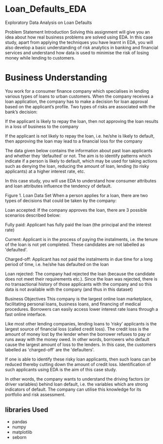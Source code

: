 # Loan_Defaults_EDA
Exploratory Data Analysis on Loan Defaults

Problem Statement
Introduction
Solving this assignment will give you an idea about how real business problems are solved using EDA. In this case study, apart from applying the techniques you have learnt in EDA, you will also develop a basic understanding of risk analytics in banking and financial services and understand how data is used to minimise the risk of losing money while lending to customers.

# Business Understanding
You work for a consumer finance company which specialises in lending various types of loans to urban customers. When the company receives a loan application, the company has to make a decision for loan approval based on the applicant’s profile. Two types of risks are associated with the bank’s decision:

If the applicant is likely to repay the loan, then not approving the loan results in a loss of business to the company

If the applicant is not likely to repay the loan, i.e. he/she is likely to default, then approving the loan may lead to a financial loss for the company

The data given below contains the information about past loan applicants and whether they ‘defaulted’ or not. The aim is to identify patterns which indicate if a person is likely to default, which may be used for taking actions such as denying the loan, reducing the amount of loan, lending (to risky applicants) at a higher interest rate, etc.

In this case study, you will use EDA to understand how consumer attributes and loan attributes influence the tendency of default.

Figure 1. Loan Data Set When a person applies for a loan, there are two types of decisions that could be taken by the company:

Loan accepted: If the company approves the loan, there are 3 possible scenarios described below:

Fully paid: Applicant has fully paid the loan (the principal and the interest rate)

Current: Applicant is in the process of paying the instalments, i.e. the tenure of the loan is not yet completed. These candidates are not labelled as 'defaulted'.

Charged-off: Applicant has not paid the instalments in due time for a long period of time, i.e. he/she has defaulted on the loan

Loan rejected: The company had rejected the loan (because the candidate does not meet their requirements etc.). Since the loan was rejected, there is no transactional history of those applicants with the company and so this data is not available with the company (and thus in this dataset)

Business Objectives
This company is the largest online loan marketplace, facilitating personal loans, business loans, and financing of medical procedures. Borrowers can easily access lower interest rate loans through a fast online interface.

Like most other lending companies, lending loans to ‘risky’ applicants is the largest source of financial loss (called credit loss). The credit loss is the amount of money lost by the lender when the borrower refuses to pay or runs away with the money owed. In other words, borrowers who default cause the largest amount of loss to the lenders. In this case, the customers labelled as 'charged-off' are the 'defaulters'.

If one is able to identify these risky loan applicants, then such loans can be reduced thereby cutting down the amount of credit loss. Identification of such applicants using EDA is the aim of this case study.

In other words, the company wants to understand the driving factors (or driver variables) behind loan default, i.e. the variables which are strong indicators of default. The company can utilise this knowledge for its portfolio and risk assessment.


## libraries Used 
- pandas
- numpy
- matplotlib
- seborn

